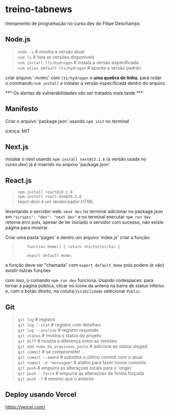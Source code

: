 # treino-tabnews
treinamento de programação no curso.dev do Filipe Deschamps

## Node.js
>`node -v` # mostra a versão atual<br>
>`nvm ls` # lista as versões disponíveis<br>
>`nvm install lts/hydrogen` # instala a versão especificada<br>
>`nvm alias default lts/hydrogen` # aponta a versão padrão<br>

criar arquivo '.nvmrc' com `lts/hydrogen` e **uma quebra de linha**, para rodar o commando `nvm install` e instalar a versão especificada dentro do arquivo

*** Os alertas de vulnerabilidades vão ser tratados mais tarde ***
## Manifesto
Criar o arquivo 'package.json' usando `npm init` no terminal

lcença: MIT

## Next.js
instalar o next usando `npm install next@13.1.6` (a versão usada no curso.dev)
já é inserido no arquivo 'package.json'

## React.js
>`npm install react@18.2.0`<br>
>`npm install react-dom@18.2.0`<br>
react-dom é um renderizador HTML


levantando o servidor web: `next dev` no terminal
adicionar no package.json em `"scripts": "dev": "next dev"`
e no terminal executar `npm run dev`
    retorna erro pois, apesar de ter iniciado o servidor com sucesso, não existe página para mostrar.

Criar uma pasta 'pages' e dentro um arquivo 'index.js'
criar a função:
>`    function Home() { return <h1>texto</h1> }`
>
>`    export default Home;`

a função deve ser "chamada" com `export default Home` pois podem (e vão) existir outras funções

com isso, o comando `npm run dev` funciona.
Usando codespaces: para tornar a página pública, clicar no ícone da antena na barra de status inferior e, com o botão direito, na coluna `Visibilidade` selecionar `Public`

## Git
>`git log` # registro <br>
>`git log --stat` # registro com detalhes <br>
>`git log --oneline` # registro resumido <br>
>`git status`  # mostra o status do projeto <br>
>`git diff` # mostra a diferença entre as versões <br>
>`git add nome_do_arquivoou_pasta` # adiciona ao status staged <br>
>`git commit` # se compromete! <br>
>`git commit --amend` # substitui o último commit com o atual <br>
>`git commit -m "mensagem"` # atalho para fazer novos commits <br>
>`git push` # empurra as alteraçoes locais para o 'origin' <br>
>`git push --force` # empurra as alteraçoes de forma forçada <br>
>`git push -f` # mesmo que o anterior <br>

## Deploy usando Vercel
https://vercel.com/

